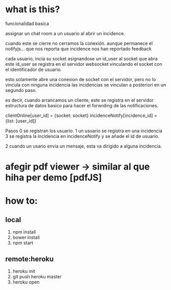 

# what is this?


funcionalidad basica


assignar un chat room a un usuario al abrir un incidence.

cuando este se cierre no cerramos la conexión. aunque permanece el notifyjs...
que nos reporta que incidence nos han reportado feedback


cada usuario, incia su socket asignandose un id_user al socket que abra
este id_user se registra en el servidor websocket vinculando el socket
con el identificador de usuario.

esto solamente abre una conexion de socket con el servidor, pero no lo vincula con ninguna incidencia
las incidencias se vinculan a posteriori en un segundo paso.

es decir, cuando arrancamos un cliente, este se registra en el servidor
estructura de datos basico para hacer el forwrding de las notificaciones.

clientOnline[user_id] = {socket: socket}
incidenceNotify[incidence_id] = {list: [user_id]}

Pasos
0  se registran los usuario.
1  un usuario se registra en una incidencia
3  se registra la incidencia en incidenceNotify y se añade el id de usuario.

2  cuando un usario envia un mensaje, esta va dirigido a alguna incidencia.


# afegir pdf viewer -> similar al que hiha per demo [pdfJS]




# how to:


## local

1. npm install
2. bower install
3. npm start


## remote:heroku

1. heroku init
2. git push heroku master
3. heroku open